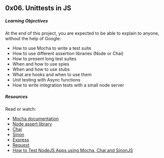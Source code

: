 ## 0x06. Unittests in JS

##### Learning Objectives
At the end of this project, you are expected to be able to explain to anyone, without the help of Google:

* How to use Mocha to write a test suite
* How to use different assertion libraries (Node or Chai)
* How to present long test suites
* When and how to use spies
* When and how to use stubs
* What are hooks and when to use them
* Unit testing with Async functions
* How to write integration tests with a small node server


##### Resources
Read or watch:

* [Mocha documentation](https://mochajs.org/)
* [Node assert library](https://nodejs.org/api/assert.html)
* [Chai](https://www.chaijs.com/)
* [Sinon](https://sinonjs.org/)
* [Express](https://expressjs.com/)
* [Request](https://www.npmjs.com/package/request)
* [How to Test NodeJS Apps using Mocha, Chai and SinonJS](https://www.digitalocean.com/community/tutorials/how-to-test-nodejs-apps-using-mocha-chai-and-sinonjs)


